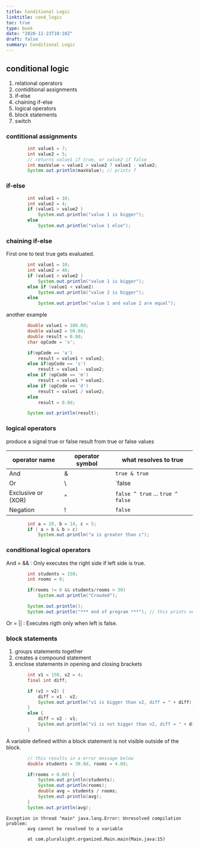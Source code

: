```yaml
---
title: Conditional Logic
linktitle: cond_logic
toc: true
type: book
date: "2020-11-23T10:10Z"
draft: false
summary: Conditional Logic
---
```


## conditional logic

1. relational operators
2. contiditional assignments
3. if-else
4. chaining if-else
5. logical operators
6. block statements
7. switch

### contitional assignments

```java
        int value1 = 7;
        int value2 = 5;
        // returns value1 if true, or value2 if false
        int maxValue = value1 > value2 ? value1 : value2;
        System.out.println(maxValue); // prints 7
```

### if-else

```java
        int value1 = 10;
        int value2 = 4;
        if (value1 > value2 )
            System.out.println("value 1 is bigger");
        else
            System.out.println("value 1 else");
```

### chaining if-else

First one to test true gets evaluated.

```java
        int value1 = 10;
        int value2 = 40;
        if (value1 > value2 )
            System.out.println("value 1 is bigger");
        else if (value1 < value2)
            System.out.println("value 2 is bigger");
        else
            System.out.println("value 1 and value 2 are equal");
```

another example

```java
        double value1 = 100.0d;
        double value2 = 50.0d;
        double result = 0.0d;
        char opCode = 's';

        if(opCode == 'a')
            result = value1 + value2;
        else if(opCode == 's')
            result = value1 - value2;
        else if (opCode == 'm')
            result = value1 * value2;
        else if (opCode == 'd')
            result = value1 / value2;
        else
            result = 0.0d;

        System.out.println(result);
```

### logical operators

produce a signal true or false result from true or false values

| operator name | operator symbol | what resolves to true |
| ------------- | --------------- | --------------------- |
| And           | &               | `true & true`         |
| Or            | \               | `false | true` ... `true | false` ... `true | true` |
| Exclusive or (XOR) | ^ | `false ^ true` ... `true ^ false` |
| Negation      | ! | `false` |

```java
        int a = 20, b = 14, c = 5;
        if ( a > b & b > c)
            System.out.println("a is greater than c");
```

### conditional logical operators

And = &&
: Only executes the right side if left side is true.

```java
        int students = 150;
        int rooms = 0;

        if(rooms != 0 && students/rooms > 30)
            System.out.println("Crowded");

        System.out.println();
        System.out.println("*** end of program ***"); // this prints out because the app does not crash due to dividing by 0
```

Or = ||
: Executes rigth only when left is false.

### block statements

1. groups statements together
2. creates a compound statement
3. enclose statements in opening and closing brackets

```java
        int v1 = 150, v2 = 4;
        final int diff;

        if (v1 > v2) {
            diff = v1 - v2;
            System.out.println("v1 is bigger than v2, diff = " + diff);
        }
        else {
            diff = v2 - v1;
            System.out.println("v1 is not bigger than v2, diff = " + diff);
        }
```

A variable defined within a block statement is not visible outside of the block.

```java
        // this results in a error message below
        double students = 30.0d, rooms = 4.0d;

        if(rooms > 0.0d) {
            System.out.println(students);
            System.out.println(rooms);
            double avg = students / rooms;
            System.out.println(avg);
        }
        System.out.println(avg);
```

```text
Exception in thread "main" java.lang.Error: Unresolved compilation problem:
        avg cannot be resolved to a variable

        at com.pluralsight.organized.Main.main(Main.java:15)
```
